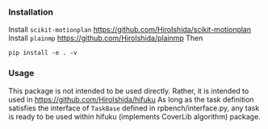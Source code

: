 ### Installation
Install `scikit-motionplan` https://github.com/HiroIshida/scikit-motionplan
Install `plainmp` https://github.com/HiroIshida/plainmp
Then
```
pip install -e . -v
```

### Usage
This package is not intended to be used directly. Rather, it is intended to used in https://github.com/HiroIshida/hifuku
As long as the task definition satisfies the interface of `TaskBase` defined in rpbench/interface.py, any task is ready to be used within hifuku (implements CoverLib algorithm) package.
